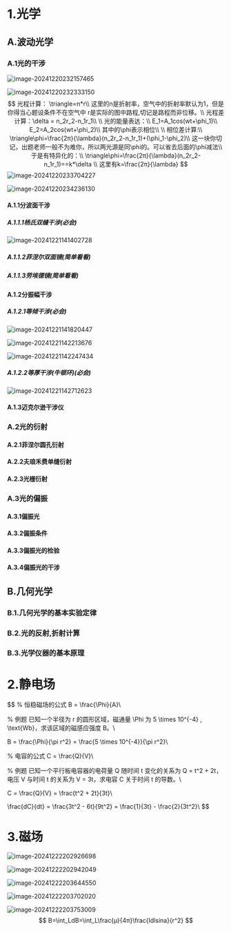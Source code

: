 # 1.光学

## A.波动光学

### A.1光的干涉

![image-20241220232157465](./assets/image-20241220232157465.png)

![image-20241220232333150](./assets/image-20241220232333150.png)
$$
光程计算： \triangle=n*r\\
这里的n是折射率，空气中的折射率默认为1，但是你得当心题设条件不在空气中 r是实际的图中路程,切记是路程而非位移。\\
光程差计算：\delta = n_2r_2-n_1r_1\\
\\
光的能量表达：\\
E_1=A_1cos(wt+\phi_1)\\
E_2=A_2cos(wt+\phi_2)\\
其中的\phi表示相位\\
\\
相位差计算:\\
\triangle\phi=\frac{2π}{\lambda}(n_2r_2-n_1r_1)+(\phi_1-\phi_2)\\
这一块你切记，出题老师一般不为难你，所以两光源是同\phi的。可以省去后面的\phi减法\\
于是有特异化的：\\
\triangle\phi=\frac{2π}{\lambda}(n_2r_2-n_1r_1)==k*\delta \\
这里有k=\frac{2π}{\lambda}
$$
![image-20241220233704227](./assets/image-20241220233704227.png)

![image-20241220234236130](./assets/image-20241220234236130.png)

#### A.1.1分波面干涉

##### A.1.1.1杨氏双缝干涉(必会)

![image-20241221141402728](./assets/image-20241221141402728.png)

##### A.1.1.2菲涅尔双面镜(简单看看)

##### A.1.1.3劳埃德镜(简单看看)

#### A.1.2分振幅干涉

##### A.1.2.1等倾干涉(必会)

![image-20241221141820447](./assets/image-20241221141820447.png)

![image-20241221142213676](./assets/image-20241221142213676.png)

![image-20241221142247434](./assets/image-20241221142247434.png)





##### A.1.2.2等厚干涉(牛顿环)(必会)

![image-20241221142712623](./assets/image-20241221142712623.png)

#### A.1.3迈克尔逊干涉仪

### A.2光的衍射

#### A.2.1菲涅尔圆孔衍射

#### A.2.2夫琅禾费单缝衍射

#### A.2.3光栅衍射

### A.3光的偏振

#### A.3.1偏振光

#### A.3.2偏振条件

#### A.3.3偏振光的检验

#### A.3.4偏振光的干涉

## B.几何光学

### B.1.几何光学的基本实验定律

### B.2.光的反射,折射计算

### B.3.光学仪器的基本原理





# 2.静电场

$$
% 恒稳磁场的公式
B = \frac{\Phi}{A}\\

% 例题
已知一个半径为 r 的圆形区域，磁通量 \Phi 为 5 \times 10^{-4} \, \text{Wb}，求该区域的磁感应强度 B。\\

B = \frac{\Phi}{\pi r^2} = \frac{5 \times 10^{-4}}{\pi r^2}\\

% 电容的公式
C = \frac{Q}{V}\\

% 例题
已知一个平行板电容器的电荷量 Q 随时间 t 变化的关系为 Q = t^2 + 2t，电压 V 与时间 t 的关系为 V = 3t，求电容 C 关于时间 t 的导数。\\

C = \frac{Q}{V} = \frac{t^2 + 2t}{3t}\\

\frac{dC}{dt} = \frac{3t^2 - 6t}{9t^2} = \frac{1}{3t} - \frac{2}{3t^2}\\
$$



# 3.磁场

![image-20241222202926698](./assets/image-20241222202926698.png)

![image-20241222202942049](./assets/image-20241222202942049.png)



![image-20241222203644550](./assets/image-20241222203644550.png)

![image-20241222203702020](./assets/image-20241222203702020.png)

![image-20241222203753009](./assets/image-20241222203753009.png)
$$
B=\int_LdB=\int_L\frac{μ}{4π}\frac{Idlsina}{r^2}
$$




